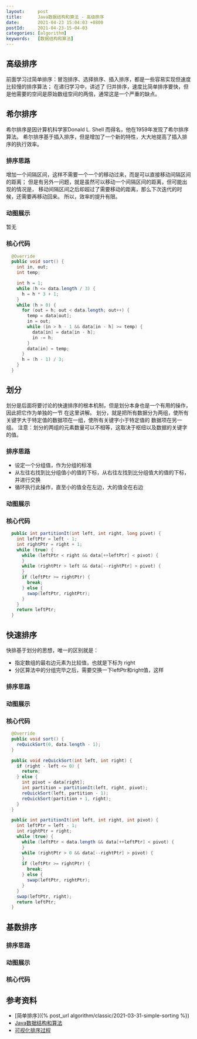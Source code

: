 ```yaml
---
layout:     post
title:      Java数据结构和算法 - 高级排序
date:       2021-04-23 15:04:03 +0800
postId:     2021-04-23-15-04-03
categories: [algorithm]
keywords:   [数据结构和算法]
---
```

## 高级排序
前面学习过简单排序：冒泡排序、选择排序、插入排序，都是一些容易实现但速度比较慢的排序算法；
在递归学习中，讲述了 归并排序，速度比简单排序要快，但是他需要的空间是原始数组空间的两倍，通常这是一个严重的缺点。

## 希尔排序
希尔排序是因计算机科学家Donald L. Shell 而得名，他在1959年发现了希尔排序算法。
希尔排序基于插入排序，但是增加了一个新的特性，大大地提高了插入排序的执行效率。

### 排序思路
增加一个间隔区间，这样不需要一个一个的移动过来，而是可以直接移动间隔区间的距离；
但是有另外一问题，就是虽然可以移动一个间隔区间的距离，但可能出现的情况是，
移动间隔区间之后却超过了需要移动的距离，那么下次迭代的时候，还需要再移动回来。
所以，效率的提升有限。

### 动图展示
暂无

### 核心代码
```java
  @Override
  public void sort() {
    int in, out;
    int temp;

    int h = 1;
    while (h <= data.length / 3) {
      h = h * 3 + 1;
    }
    while (h > 0) {
      for (out = h; out < data.length; out++) {
        temp = data[out];
        in = out;
        while (in > h - 1 && data[in - h] >= temp) {
          data[in] = data[in - h];
          in -= h;
        }
        data[in] = temp;
      }
      h = (h - 1) / 3;
    }
  }
```

## 划分
划分是后面将要讨论的快速排序的根本机制，但是划分本身也是一个有用的操作，因此把它作为单独的一节
在这里讲解。
划分，就是把所有数据分为两组，使所有关键字大于特定值的数据项在一组，使所有关键字小于特定值的
数据项在另一组。
注意：划分的两组的元素数量可以不相等，这取决于枢纽以及数据的关键字的值。

### 排序思路
* 设定一个分组值，作为分组的标准
* 从左往右找到比分组值小的值的下标，从右往左找到比分组值大的值的下标，并进行交换
* 循环执行此操作，直至小的值全在左边，大的值全在右边

### 动图展示

### 核心代码
```java
  public int partitionIt(int left, int right, long pivot) {
    int leftPtr = left - 1;
    int rightPtr = right + 1;
    while (true) {
      while (leftPtr < right && data[++leftPtr] < pivot) {
      }
      while (rightPtr > left && data[--rightPtr] > pivot) {
      }
      if (leftPtr >= rightPtr) {
        break;
      } else {
        swap(leftPtr, rightPtr);
      }
    }
    return leftPtr;
  }
```

## 快速排序
快排基于划分的思想，唯一的区别就是：
* 指定数组的最右边元素为比较值，也就是下标为 right
* 分区算法中的分组完毕之后，需要交换一下leftPtr和right值，这样

### 排序思路


### 动图展示
### 核心代码
```java
  @Override
  public void sort() {
    reQuickSort(0, data.length - 1);
  }

  public void reQuickSort(int left, int right) {
    if (right - left <= 0) {
      return;
    } else {
      int pivot = data[right];
      int partition = partitionIt(left, right, pivot);
      reQuickSort(left, partition - 1);
      reQuickSort(partition + 1, right);
    }
  }

  public int partitionIt(int left, int right, int pivot) {
    int leftPtr = left - 1;
    int rightPtr = right;
    while (true) {
      while (leftPtr < data.length && data[++leftPtr] < pivot) {
      }
      while (rightPtr > 0 && data[--rightPtr] > pivot) {
      }
      if (leftPtr >= rightPtr) {
        break;
      } else {
        swap(leftPtr, rightPtr);
      }
    }
    swap(leftPtr, right);
    return leftPtr;
  }
```

## 基数排序

### 排序思路
### 动图展示
### 核心代码


## 参考资料
* [简单排序]({% post_url algorithm/classic/2021-03-31-simple-sorting %})
* [Java数据结构和算法](https://book.douban.com/subject/1144007/)
* [可视化排序过程](https://visualgo.net/zh/sorting)
